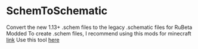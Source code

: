 # SchemToSchematic
Convert the new 1.13+ .schem files to the legacy .schematic files for RuBeta Modded
To create .schem files, I recommend using this mods for minecraft [link](https://drive.google.com/file/d/1v2fazEfLKf99z_U6yERo755wxiyRjpv0/view)
Use this tool [here](https://rainbowsheepx.github.io/SchemToRSchematic/)
